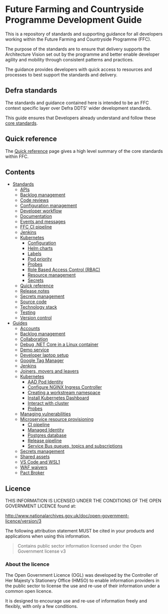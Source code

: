 # Future Farming and Countryside Programme Development Guide
This is a repository of standards and supporting guidance for all developers working within the Future Farming and Countryside Programme (FFC).

The purpose of the standards are to ensure that delivery supports the Architecture Vision set out by the programme and better enable developer agility and mobility through consistent patterns and practices.

The guidance provides developers with quick access to resources and processes to best support the standards and delivery.

## Defra standards
The standards and guidance contained here is intended to be an FFC context specific layer over Defra DDTS' wider development standards.

This guide ensures that Developers already understand and follow these [core standards](https://github.com/DEFRA/software-development-standards/).

## Quick reference
The [Quick reference](standards/quick-reference.md) page gives a high level summary of the core standards within FFC.

## Contents
- [Standards](standards/README.md)
  - [APIs](standards/api.md)
  - [Backlog management](standards/backlog-management.md)
  - [Code reviews](standards/code-review.md)
  - [Configuration management](standards/configuration-management.md)
  - [Developer workflow](standards/developer-workflow.md)
  - [Documentation](standards/documentation.md)
  - [Events and messages](standards/events.md)
  - [FFC CI pipeline](standards/ci-pipeline.md)
  - [Jenkins](standards/jenkins.md)
  - [Kubernetes](standards/kubernetes/README.md)
    - [Configuration](standards/kubernetes/configuration.md)
    - [Helm charts](standards/kubernetes/helm-charts.md)
    - [Labels](standards/kubernetes/labels.md)
    - [Pod priority](standards/kubernetes/priority.md)
    - [Probes](standards/kubernetes/probes.md)
    - [Role Based Access Control (RBAC)](standards/kubernetes/rbac.md)
    - [Resource management](standards/kubernetes/resource-usage.md)
    - [Secrets](standards/kubernetes/secrets.md)
  - [Quick reference](standards/quick-reference.md)
  - [Release notes](standards/release-notes.md)
  - [Secrets management](standards/secrets-management.md)
  - [Source code](standards/source-code.md)
  - [Technology stack](standards/technology-stack.md)
  - [Testing](standards/testing.md)
  - [Version control](standards/version-control.md)
- [Guides](guides/README.md)
  - [Accounts](guides/accounts.md)
  - [Backlog management](guides/backlog-management.md)
  - [Collaboration](guides/collaboration.md)
  - [Debug .NET Core in a Linux container](guides/debug-dotnet-container.md)
  - [Demo service](guides/demo-service.md)
  - [Developer laptop setup](guides/developer-laptop-setup/README.md)
  - [Google Tag Manager](guides/google-tag-manager.md)
  - [Jenkins](guides/jenkins.md)
  - [Joiners, movers and leavers](guides/jlm.md)
  - [Kubernetes](guides/kubernetes/README.md)
    - [AAD Pod Identity](guides/kubernetes/pod-identity.md)
    - [Configure NGINX Ingress Controller](guides/kubernetes/configure-nginx-ingress-controller.md)
    - [Creating a workstream namespace](guides/kubernetes/create-namespace.md)
    - [Install Kubernetes Dashboard](guides/kubernetes/install-kubernetes-dashboard.md)
    - [Interact with cluster](guides/kubernetes/interaction.md)
    - [Probes](guides/kubernetes/probes.md)
  - [Managing vulnerabilities](guides/vulnerabilities.md)
  - [Microservice resource provisioning](guides/resource-provisioning/README.md)
    - [CI pipeline](guides/resource-provisioning/ci-pipeline.md)
    - [Managed Identity](guides/resource-provisioning/managed-identity.md)
    - [Postgres database](guides/resource-provisioning/postgres-database.md)
    - [Release pipeline](guides/resource-provisioning/release-pipeline.md)
    - [Service Bus queues, topics and subscriptions](guides/resource-provisioning/servicebus-queues.md)
  - [Secrets management](guides/secrets-management.md)
  - [Shared assets](guides/shared-assets.md)
  - [VS Code and WSL1](guides/vs-code-wsl1.md)
  - [WAF waivers](guides/waf-waivers.md)
  - [Pact Broker](pact-broker.md)

## Licence

THIS INFORMATION IS LICENSED UNDER THE CONDITIONS OF THE OPEN GOVERNMENT LICENCE found at:

<http://www.nationalarchives.gov.uk/doc/open-government-licence/version/3>

The following attribution statement MUST be cited in your products and applications when using this information.

> Contains public sector information licensed under the Open Government license v3

### About the licence

The Open Government Licence (OGL) was developed by the Controller of Her Majesty's Stationery Office (HMSO) to enable information providers in the public sector to license the use and re-use of their information under a common open licence.

It is designed to encourage use and re-use of information freely and flexibly, with only a few conditions.
